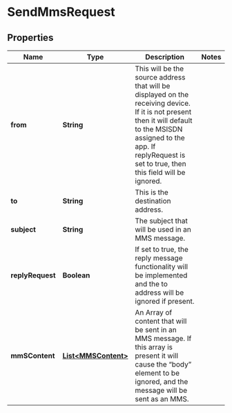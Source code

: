 
# SendMmsRequest

## Properties
Name | Type | Description | Notes
------------ | ------------- | ------------- | -------------
**from** | **String** | This will be the source address that will be displayed on the receiving device. If it is not present then it will default to the MSISDN assigned to the app. If replyRequest is set to true, then this field will be ignored. | 
**to** | **String** | This is the destination address. | 
**subject** | **String** | The subject that will be used in an MMS message. | 
**replyRequest** | **Boolean** | If set to true, the reply message functionality will be implemented and the to address will be ignored if present. | 
**mmSContent** | [**List&lt;MMSContent&gt;**](MMSContent.md) | An Array of content that will be sent in an MMS message. If this array is present it will cause the “body” element to be ignored, and the message will be sent as an MMS. | 



